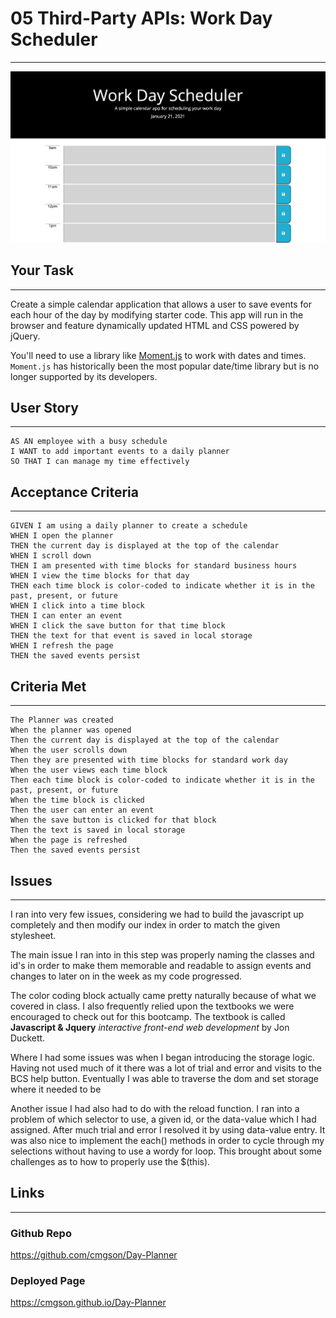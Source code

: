 # 05 Third-Party APIs: Work Day Scheduler
---
![Image of Day Planner](Assets/screenshot.png)

## Your Task
---
Create a simple calendar application that allows a user to save events for each hour of the day by modifying starter code. This app will run in the browser and feature dynamically updated HTML and CSS powered by jQuery.

You'll need to use a library like [Moment.js](https://momentjs.com/) to work with dates and times. `Moment.js` has historically been the most popular date/time library but is no longer supported by its developers.


## User Story
---
```
AS AN employee with a busy schedule
I WANT to add important events to a daily planner
SO THAT I can manage my time effectively
```


## Acceptance Criteria
---
```
GIVEN I am using a daily planner to create a schedule
WHEN I open the planner
THEN the current day is displayed at the top of the calendar
WHEN I scroll down
THEN I am presented with time blocks for standard business hours
WHEN I view the time blocks for that day
THEN each time block is color-coded to indicate whether it is in the past, present, or future
WHEN I click into a time block
THEN I can enter an event
WHEN I click the save button for that time block
THEN the text for that event is saved in local storage
WHEN I refresh the page
THEN the saved events persist
```
## Criteria Met
---
```
The Planner was created
When the planner was opened
Then the current day is displayed at the top of the calendar
When the user scrolls down
Then they are presented with time blocks for standard work day
When the user views each time block
Then each time block is color-coded to indicate whether it is in the past, present, or future
When the time block is clicked
Then the user can enter an event
When the save button is clicked for that block
Then the text is saved in local storage
When the page is refreshed
Then the saved events persist
```

## Issues 
---
I ran into very few issues, considering we had to build the javascript up completely and then modify our index in order to match the given stylesheet.

The main issue I ran into in this step was properly naming the classes and id's in order to make them memorable and readable to assign events and changes to later on in the week as my code progressed.

The color coding block actually came pretty naturally because of what we covered in class.  I also frequently relied upon the textbooks we were encouraged to check out for this bootcamp.  The textbook is called **Javascript & Jquery** *interactive front-end web development* by Jon Duckett.

Where I had some issues was when I began introducing the storage logic.  Having not used much of it there was a lot of trial and error and visits to the BCS help button.  Eventually I was able to traverse the dom and set storage where it needed to be

Another issue I had also had to do with the reload function.  I ran into a problem of which selector to use, a given id, or the data-value which I had assigned.  After much trial and error I resolved it by using data-value entry.  It was also nice to implement the each() methods in order to cycle through my selections without having to use a wordy for loop.  This brought about some challenges as to how to properly use the $(this).

## Links
---
### Github Repo
https://github.com/cmgson/Day-Planner
### Deployed Page
https://cmgson.github.io/Day-Planner



